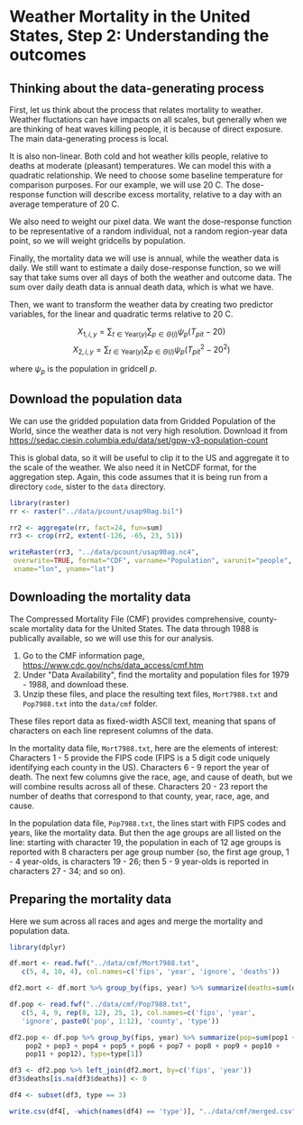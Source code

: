 # Weather Mortality in the United States, Step 2: Understanding the outcomes

## Thinking about the data-generating process

First, let us think about the process that relates mortality to
weather. Weather fluctations can have impacts on all scales, but
generally when we are thinking of heat waves killing people, it is
because of direct exposure. The main data-generating process is local.

It is also non-linear. Both cold and hot weather kills people,
relative to deaths at moderate (pleasant) temperatures. We can model
this with a quadratic relationship. We need to choose some baseline
temperature for comparison purposes. For our example, we will use 20
C. The dose-response function will describe excess mortality, relative
to a day with an average temperature of 20 C.

We also need to weight our pixel data. We want the dose-response
function to be representative of a random individual, not a random
region-year data point, so we will weight gridcells by population.

Finally, the mortality data we will use is annual, while the weather
data is daily. We still want to estimate a daily dose-response
function, so we will say that take sums over all days of both the
weather and outcome data. The sum over daily death data is annual
death data, which is what we have.

Then, we want to transform the weather data by creating two predictor
variables, for the linear and quadratic terms relative to 20 C.

$$X_{1, i, y} = \sum_{t \in \text{Year}(y)} \sum_{p \in \Theta(i)} \psi_{p} (T_{p i t} - 20)$$
$$X_{2, i, y} = \sum_{t \in \text{Year}(y)} \sum_{p \in \Theta(i)} \psi_{p} (T_{p i t}^2 - 20^2)$$

where $\psi_{p}$ is the population in gridcell $p$.

## Download the population data

We can use the gridded population data from Gridded Population of the
World, since the weather data is not very high resolution. Download it
from
https://sedac.ciesin.columbia.edu/data/set/gpw-v3-population-count

This is global data, so it will be useful to clip it to the US and
aggregate it to the scale of the weather. We also need it in NetCDF
format, for the aggregation step. Again, this code assumes that it is
being run from a directory `code`, sister to the `data` directory.

```R
library(raster)
rr <- raster("../data/pcount/usap90ag.bil")

rr2 <- aggregate(rr, fact=24, fun=sum)
rr3 <- crop(rr2, extent(-126, -65, 23, 51))

writeRaster(rr3, "../data/pcount/usap90ag.nc4",
 overwrite=TRUE, format="CDF", varname="Population", varunit="people",
 xname="lon", yname="lat")
```

## Downloading the mortality data

The Compressed Mortality File (CMF) provides comprehensive,
county-scale mortality data for the United States. The data through
1988 is publically available, so we will use this for our analysis.

1. Go to the CMF information page,
   https://www.cdc.gov/nchs/data_access/cmf.htm
2. Under "Data Availability", find the mortality and population files
   for 1979 - 1988, and download these.
3. Unzip these files, and place the resulting text files,
   `Mort7988.txt` and `Pop7988.txt` into the `data/cmf` folder.

These files report data as fixed-width ASCII text, meaning that spans
of characters on each line represent columns of the data.

In the mortality data file, `Mort7988.txt`, here are the elements of
interest: Characters 1 - 5 provide the FIPS code (FIPS is a 5 digit
code uniquely identifying each county in the US). Characters 6 - 9
report the year of death. The next few columns give the race, age, and
cause of death, but we will combine results across all of
these. Characters 20 - 23 report the number of deaths that correspond
to that county, year, race, age, and cause.

In the population data file, `Pop7988.txt`, the lines start with FIPS
codes and years, like the mortality data. But then the age groups are
all listed on the line: starting with character 19, the population in
each of 12 age groups is reported with 8 characters per age group
number (so, the first age group, 1 - 4 year-olds, is characters 19 -
26; then 5 - 9 year-olds is reported in characters 27 - 34; and so
on).

## Preparing the mortality data

Here we sum across all races and ages and merge the mortality and
population data.

```R
library(dplyr)

df.mort <- read.fwf("../data/cmf/Mort7988.txt",
   c(5, 4, 10, 4), col.names=c('fips', 'year', 'ignore', 'deaths'))

df2.mort <- df.mort %>% group_by(fips, year) %>% summarize(deaths=sum(deaths))

df.pop <- read.fwf("../data/cmf/Pop7988.txt",
   c(5, 4, 9, rep(8, 12), 25, 1), col.names=c('fips', 'year',
   'ignore', paste0('pop', 1:12), 'county', 'type'))

df2.pop <- df.pop %>% group_by(fips, year) %>% summarize(pop=sum(pop1 +
    pop2 + pop3 + pop4 + pop5 + pop6 + pop7 + pop8 + pop9 + pop10 +
    pop11 + pop12), type=type[1])

df3 <- df2.pop %>% left_join(df2.mort, by=c('fips', 'year'))
df3$deaths[is.na(df3$deaths)] <- 0

df4 <- subset(df3, type == 3)

write.csv(df4[, -which(names(df4) == 'type')], "../data/cmf/merged.csv", row.names=F)
```
